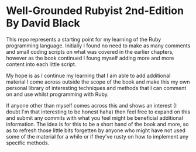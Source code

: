 # Well-Grounded Rubyist 2nd-Edition By David Black

This repo represents a starting point for my learning of the Ruby programming language.
Initially I found no need to make as many comments and small coding scripts on what was covered in the earlier chapters, however as the book continued I foung myself adding more and more content into each little script.

My hope is as I continue my learning that I am able to add additional material I come across outside the scope of the book and make this my own personal library of interesting techniques and methods that I can comment on and use whilst programming with Ruby.

If anyone other than myself comes across this and shows an interest (I doubt I'm that interesting to be honest haha) then feel free to expand on this and submit any commits with what you feel might be beneficial additional information. The idea is for this to be a short hand of the book and more, so as to refresh those little bits forgetten by anyone who might have not used some of the material for a while or if they've rusty on how to implement any specific methods.
